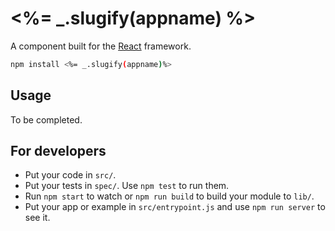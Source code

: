 # <%= _.slugify(appname) %>

A component built for the [React](http://facebook.github.io/react/) framework.

```sh
npm install <%= _.slugify(appname)%>
```

## Usage

To be completed.

## For developers

 * Put your code in `src/`.
 * Put your tests in `spec/`. Use `npm test` to run them.
 * Run `npm start` to watch or `npm run build` to build your module to `lib/`.
 * Put your app or example in `src/entrypoint.js` and use `npm run server` to see it.

